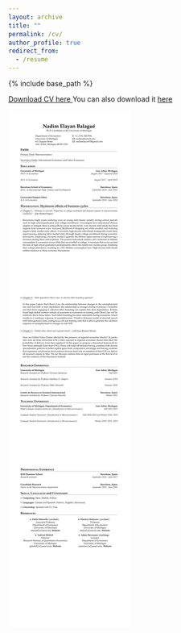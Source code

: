 ```yaml
---
layout: archive
title: ""
permalink: /cv/
author_profile: true
redirect_from:
  - /resume
---
```


{% include base_path %}

<a href="https://drive.google.com/uc?export=download&id=1PWyxzNVv3R9QnfaeGsiRbrZ0Rs3nCZb1" target="_blank"> Download CV here </a>  You can also download it <a href="https://downgit.evecalm.com/#/home?url=https://minhaskamal.github.io/DownGit/#/home?url=https://github.com/nadimelayan/nadimelayan.github.io/blob/ee37c245fc5c4d878de0c436aded4fac13245c68/_pages/CV_Nadim.pdf" target="_blank"> here </a>

![](CV_Nadim.png)
